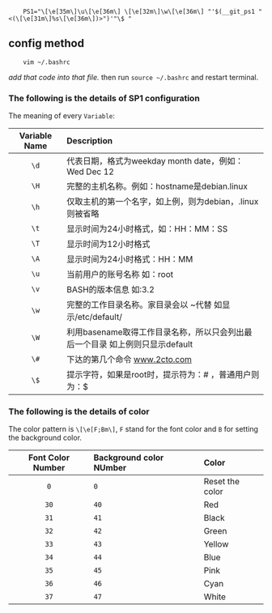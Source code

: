 ```shell
    PS1="\[\e[35m\]\u\[\e[36m\] \[\e[32m\]\w\[\e[36m\] "'$(__git_ps1 "<(\[\e[31m\]%s\[\e[36m\])>")'"\$ "
```
## config method

```shell
    vim ~/.bashrc
```

*add that code into that file.* then run `source ~/.bashrc` and restart terminal.

### The following is the details of SP1 configuration

The meaning of every `Variable`:

| Variable Name        | Description           |
| :----------:|:--------------|
| `\d` | 代表日期，格式为weekday month date，例如：Wed Dec 12
| `\H` | 完整的主机名称。例如：hostname是debian.linux
| `\h` | 仅取主机的第一个名字，如上例，则为debian，.linux则被省略
| `\t` | 显示时间为24小时格式，如：HH：MM：SS
| `\T` | 显示时间为12小时格式
| `\A` | 显示时间为24小时格式：HH：MM
| `\u` | 当前用户的账号名称 如：root
| `\v` | BASH的版本信息  如:3.2
| `\w` | 完整的工作目录名称。家目录会以 ~代替 如显示/etc/default/
| `\W` | 利用basename取得工作目录名称，所以只会列出最后一个目录 如上例则只显示default
| `\#` | 下达的第几个命令  www.2cto.com  
| `\$` | 提示字符，如果是root时，提示符为：# ，普通用户则为：$

### The following is the details of color

The color pattern is `\[\e[F;Bm\]`, `F` stand for the font color and `B` for setting the background color.

| Font Color Number | Background color NUmber | Color |
| :----------:|:--------------|:------------------|
| `0`  | `0` | Reset the color |
| `30` | `40` |  Red |
| `31` | `41` |  Black |
| `32` | `42` |  Green |
| `33` | `43` |  Yellow |
| `34` | `44` |  Blue |
| `35` | `45` |  Pink |
| `36` | `46` |  Cyan |
| `37` | `47` |  White |
